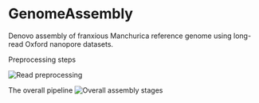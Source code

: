 # GenomeAssembly
Denovo assembly of franxious Manchurica reference genome using long-read Oxford nanopore datasets. 


Preprocessing steps

![Read preprocessing](https://github.com/user-attachments/assets/c41ccff0-997b-496c-ae44-a260da278701)


The overall pipeline 
![Overall assembly stages](https://github.com/user-attachments/assets/571fd622-e051-43f8-bff7-c24487cbc82f)
